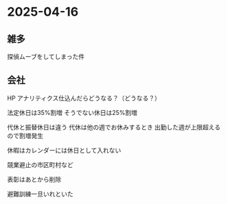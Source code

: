 # 2025-04-16 

## 雑多
探偵ムーブをしてしまった件

## 会社
HP アナリティクス仕込んだらどうなる？（どうなる？）

法定休日は35%割増
そうでない休日は25%割増

代休と振替休日は違う
代休は他の週でお休みするとき
出勤した週が上限超えるので割増発生

休暇はカレンダーには休日として入れない

競業避止の市区町村など

表彰はあとから削除

避難訓練一旦いれといた